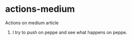 # actions-medium
Actions on medium article

1. I try to push on peppe and see what happens on peppe.